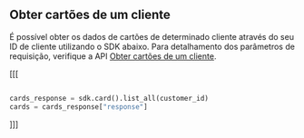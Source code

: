 ## Obter cartões de um cliente

É possível obter os dados de cartões de determinado cliente através do seu ID de cliente utilizando o SDK abaixo. Para detalhamento dos parâmetros de requisição, verifique a API [Obter cartões de um cliente](https://www.mercadopago[FAKER][URL][DOMAIN]/developers/pt/reference/cards/_customers_customer_id_cards/get).

[[[
```python

cards_response = sdk.card().list_all(customer_id)
cards = cards_response["response"]

```
]]]